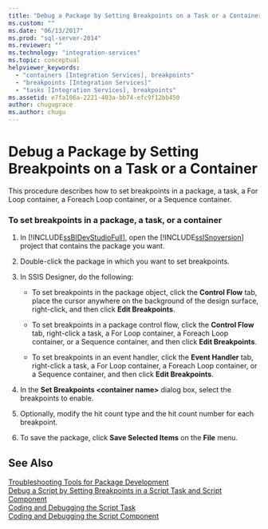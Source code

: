 ```yaml
---
title: "Debug a Package by Setting Breakpoints on a Task or a Container | Microsoft Docs"
ms.custom: ""
ms.date: "06/13/2017"
ms.prod: "sql-server-2014"
ms.reviewer: ""
ms.technology: "integration-services"
ms.topic: conceptual
helpviewer_keywords: 
  - "containers [Integration Services], breakpoints"
  - "breakpoints [Integration Services]"
  - "tasks [Integration Services], breakpoints"
ms.assetid: e7fa106a-2221-403a-bb74-efc9f12bb450
author: chugugrace
ms.author: chugu
---
```

# Debug a Package by Setting Breakpoints on a Task or a Container
  This procedure describes how to set breakpoints in a package, a task, a For Loop container, a Foreach Loop container, or a Sequence container.  
  
### To set breakpoints in a package, a task, or a container  
  
1.  In [!INCLUDE[ssBIDevStudioFull](../includes/ssbidevstudiofull-md.md)], open the [!INCLUDE[ssISnoversion](../includes/ssisnoversion-md.md)] project that contains the package you want.  
  
2.  Double-click the package in which you want to set breakpoints.  
  
3.  In SSIS Designer, do the following:  
  
    -   To set breakpoints in the package object, click the **Control Flow** tab, place the cursor anywhere on the background of the design surface, right-click, and then click **Edit Breakpoints**.  
  
    -   To set breakpoints in a package control flow, click the **Control Flow** tab, right-click a task, a For Loop container, a Foreach Loop container, or a Sequence container, and then click **Edit Breakpoints**.  
  
    -   To set breakpoints in an event handler, click the **Event Handler** tab, right-click a task, a For Loop container, a Foreach Loop container, or a Sequence container, and then click **Edit Breakpoints**.  
  
4.  In the **Set Breakpoints \<container name>** dialog box, select the breakpoints to enable.  
  
5.  Optionally, modify the hit count type and the hit count number for each breakpoint.  
  
6.  To save the package, click **Save Selected Items** on the **File** menu.  
  
## See Also  
 [Troubleshooting Tools for Package Development](troubleshooting/troubleshooting-tools-for-package-development.md)   
 [Debug a Script by Setting Breakpoints in a Script Task and Script Component](data-flow/transformations/script-component.md)   
 [Coding and Debugging the Script Task](control-flow/script-task.md)   
 [Coding and Debugging the Script Component](extending-packages-scripting/data-flow-script-component/coding-and-debugging-the-script-component.md)  
  
  
